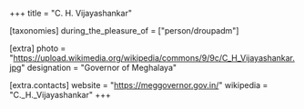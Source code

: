 +++
title = "C. H. Vijayashankar"

[taxonomies]
during_the_pleasure_of = ["person/droupadm"]

[extra]
photo = "https://upload.wikimedia.org/wikipedia/commons/9/9c/C_H_Vijayashankar.jpg"
designation = "Governor of Meghalaya"

[extra.contacts]
website = "https://meggovernor.gov.in/"
wikipedia = "C._H._Vijayashankar"
+++